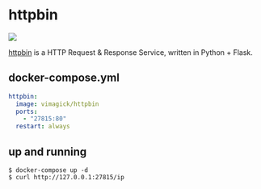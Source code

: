 httpbin
=======

![](https://badge.imagelayers.io/vimagick/httpbin:latest.svg)

[httpbin][1] is a HTTP Request & Response Service, written in Python + Flask.

## docker-compose.yml

```yaml
httpbin:
  image: vimagick/httpbin
  ports:
    - "27815:80"
  restart: always
```

## up and running

```
$ docker-compose up -d
$ curl http://127.0.0.1:27815/ip
```

[1]: http://httpbin.org
